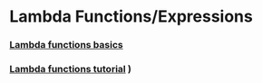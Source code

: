 # Lambda Functions/Expressions

### [Lambda functions basics](./Lambda_Expressions_basics.md)  

### [Lambda functions tutorial](./Lambda_Expressions.pdf) ) 

